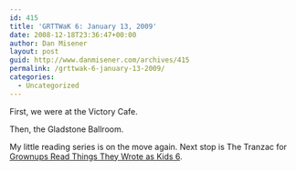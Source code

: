 ```yaml
---
id: 415
title: 'GRTTWaK 6: January 13, 2009'
date: 2008-12-18T23:36:47+00:00
author: Dan Misener
layout: post
guid: http://www.danmisener.com/archives/415
permalink: /grttwak-6-january-13-2009/
categories:
  - Uncategorized
---
```

First, we were at the Victory Cafe.

Then, the Gladstone Ballroom.

My little reading series is on the move again. Next stop is The Tranzac for [Grownups Read Things They Wrote as Kids 6](http://www.grownupsreadthingstheywroteaskids.com/2008/12/grownups-read-things-they-wrote-as-kids-6/).